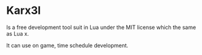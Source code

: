 # Karx3l
Is a free development tool suit in Lua under the MIT license which the same as Lua x.

It can use on game, time schedule development.